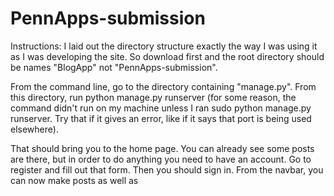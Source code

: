 # PennApps-submission

Instructions:
I laid out the directory structure exactly the way I was using it as I was developing the site. So download first and the root directory should be names "BlogApp" not "PennApps-submission". 

From the command line, go to the directory containing "manage.py". From this directory, run python manage.py runserver (for some reason, the command didn't run on my machine unless I ran sudo python manage.py runserver. Try that if it gives an error, like if it says that port is being used elsewhere).

That should bring you to the home page. You can already see some posts are there, but in order to do anything you need to have an account. Go to register and fill out that form. Then you should sign in. From the navbar, you can now make posts as well as 
